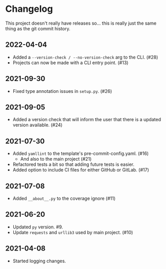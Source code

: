 # Changelog

This project doesn't really have releases so... this is really just the same
thing as the git commit history.


## 2022-04-04
+ Added a `--version-check / --no-version-check` arg to the CLI. (#28)
+ Projects can now be made with a CLI entry point. (#13)


## 2021-09-30
+ Fixed type annotation issues in `setup.py`. (#26)


## 2021-09-05
+ Added a version check that will inform the user that there is a updated
  version available. (#24)


## 2021-07-30
+ Added `yamllint` to the template's pre-commit-config.yaml. (#16)
  + And also to the main project (#21)
+ Refactored tests a bit so that adding future tests is easier.
+ Added option to include CI files for either GitHub or GitLab. (#17)


## 2021-07-08
+ Added `__about__.py` to the coverage ignore (#11)


## 2021-06-20
+ Updated `py` version. #9.
+ Update `requests` and `urllib3` used by main project. (#10)


## 2021-04-08
+ Started logging changes.
